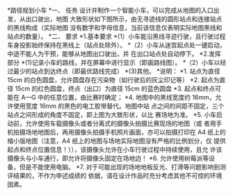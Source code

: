 *路径规划小车
*一、 任务
设计并制作一个智能小车，可以完成从地图的入口出发，从出口驶出，地图
大致形状如下图所示，由无寻迹线的圆形站点和连接站点的黑线构成（实际地图
没有数字和字母信息，当前该信息仅表明实际地图黑线和站点的数量）。
*二、 要求
*1.基本要求
*(1）小车能沿黑线寻迹行驶，且行驶过程车身投影始终保持在黑线上（站点处除外）。
*（2）小车从迷宫起点处一键启动，中途不能人为干预，能够从地图出口驶出，并
在出口站点处自动停下。
*2.发挥部分
*(1)记录小车的路线，并在屏幕中进行显示（即画路线图）。
*（2）小车以经过最少的站点到达终点（即最优路线完成）
*(3)其他。
*说明：
*1. 站点为直径 15cm 的白色圆盘，允许圆盘存在污染物（如行驶后的灰尘印记等）
*2. 起点为直径 15cm 的红色圆盘，终点（出口）为直径 15cm 的蓝色圆盘
*3. 起点和终点可能在 A—G 中的任意位置，由比赛时确定；
*4. 地图中的黑线宽度约 16mm，允许使用宽度 16mm 的黑色的电工胶带替代。地图中站
点之间的间距不固定，三个站点之间形成的角度不固定，即上图为大致形状，以比
赛场地为准。
*5. 小车启动前，允许使用车载摄像头或者分离式的摄像头拍摄比赛现场的地图（或
者用手机拍摄场地地图后，再用摄像头拍摄手机照片画面，亦可以拍摄打印在 A4
纸上的缩小版地图（注意，A4 纸上的地图与场地实际地图没有严格的比例划分，仅
提供起点和终点位置信息！）），该摄像头允许在小车行驶过程中持续使用，且允
许该摄像头与小车通行，即允许将摄像头固定在场地边！
*6. 允许使用树莓派等设备，但是不能使用电脑。
*7. 对于可能出现的场地地板反光、打滑等问题影响到测评结果的，不作为申述成绩的
依据，请在设计作品时充分考虑其他不可控的环境因素。
